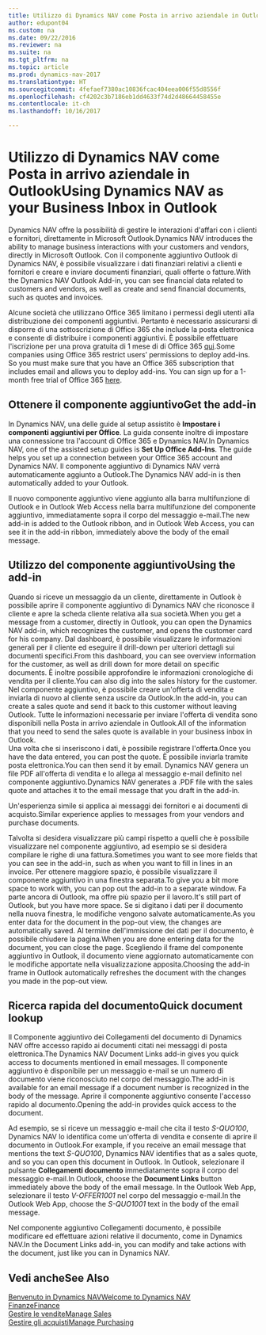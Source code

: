 ```yaml
---
title: Utilizzo di Dynamics NAV come Posta in arrivo aziendale in Outlook
author: edupont04
ms.custom: na
ms.date: 09/22/2016
ms.reviewer: na
ms.suite: na
ms.tgt_pltfrm: na
ms.topic: article
ms.prod: dynamics-nav-2017
ms.translationtype: HT
ms.sourcegitcommit: 4fefaef7380ac10836fcac404eea006f55d8556f
ms.openlocfilehash: cf4202c3b7186eb1dd4633f74d2d48664458455e
ms.contentlocale: it-ch
ms.lasthandoff: 10/16/2017

---
```


# <a name="using-dynamics-nav-as-your-business-inbox-in-outlook"></a><span data-ttu-id="48e49-102">Utilizzo di Dynamics NAV come Posta in arrivo aziendale in Outlook</span><span class="sxs-lookup"><span data-stu-id="48e49-102">Using Dynamics NAV as your Business Inbox in Outlook</span></span>
<span data-ttu-id="48e49-103">Dynamics NAV offre la possibilità di gestire le interazioni d'affari con i clienti e fornitori, direttamente in Microsoft Outlook.</span><span class="sxs-lookup"><span data-stu-id="48e49-103">Dynamics NAV introduces the ability to manage business interactions with your customers and vendors, directly in Microsoft Outlook.</span></span> <span data-ttu-id="48e49-104">Con il componente aggiuntivo Outlook di Dynamics NAV, è possibile visualizzare i dati finanziari relativi a clienti e fornitori e creare e inviare documenti finanziari, quali offerte o fatture.</span><span class="sxs-lookup"><span data-stu-id="48e49-104">With the Dynamics NAV Outlook Add-in, you can see financial data related to customers and vendors, as well as create and send financial documents, such as quotes and invoices.</span></span>  

<span data-ttu-id="48e49-105">Alcune società che utilizzano Office 365 limitano i permessi degli utenti alla distribuzione dei componenti aggiuntivi. Pertanto è necessario assicurarsi di disporre di una sottoscrizione di Office 365 che include la posta elettronica e consente di distribuire i componenti aggiuntivi. È possibile effettuare l'iscrizione per una prova gratuita di 1 mese di di Office 365 [qui](https://products.office.com/try).</span><span class="sxs-lookup"><span data-stu-id="48e49-105">Some companies using Office 365 restrict users’ permissions to deploy add-ins. So you must make sure that you have an Office 365 subscription that includes email and allows you to deploy add-ins. You can sign up for a 1-month free trial of Office 365 [here](https://products.office.com/try).</span></span>  

## <a name="get-the-add-in"></a><span data-ttu-id="48e49-106">Ottenere il componente aggiuntivo</span><span class="sxs-lookup"><span data-stu-id="48e49-106">Get the add-in</span></span>
<span data-ttu-id="48e49-107">In Dynamics NAV, una delle guide al setup assistito è **Impostare i componenti aggiuntivi per Office**. La guida consente inoltre di impostare una connessione tra l'account di Office 365 e Dynamics NAV.</span><span class="sxs-lookup"><span data-stu-id="48e49-107">In Dynamics NAV, one of the assisted setup guides is **Set Up Office Add-Ins**. The guide helps you  set up a connection between your Office 365 account and Dynamics NAV.</span></span> <span data-ttu-id="48e49-108">Il componente aggiuntivo di Dynamics NAV verrà automaticamente aggiunto a Outlook.</span><span class="sxs-lookup"><span data-stu-id="48e49-108">The Dynamics NAV add-in is then automatically added to your Outlook.</span></span>  

<span data-ttu-id="48e49-109">Il nuovo componente aggiuntivo viene aggiunto alla barra multifunzione di Outlook e in Outlook Web Access nella barra multifunzione del componente aggiuntivo, immediatamente sopra il corpo del messaggio e-mail.</span><span class="sxs-lookup"><span data-stu-id="48e49-109">The new add-in is added to the Outlook ribbon, and in Outlook Web Access, you can see it in the add-in ribbon, immediately above the body of the email message.</span></span>  

## <a name="using-the-add-in"></a><span data-ttu-id="48e49-110">Utilizzo del componente aggiuntivo</span><span class="sxs-lookup"><span data-stu-id="48e49-110">Using the add-in</span></span>
<span data-ttu-id="48e49-111">Quando si riceve un messaggio da un cliente, direttamente in Outlook è possibile aprire il componente aggiuntivo di Dynamics NAV che riconosce il cliente e apre la scheda cliente relativa alla sua società.</span><span class="sxs-lookup"><span data-stu-id="48e49-111">When you get a message from a customer, directly in Outlook, you can open the Dynamics NAV add-in, which recognizes the customer, and opens the customer card for his company.</span></span> <span data-ttu-id="48e49-112">Dal dashboard, è possibile visualizzare le informazioni generali per il cliente ed eseguire il drill-down per ulteriori dettagli sui documenti specifici.</span><span class="sxs-lookup"><span data-stu-id="48e49-112">From this dashboard, you can see overview information for the customer, as well as drill down for more detail on specific documents.</span></span> <span data-ttu-id="48e49-113">È inoltre possibile approfondire le informazioni cronologiche di vendita per il cliente.</span><span class="sxs-lookup"><span data-stu-id="48e49-113">You can also dig into the sales history for the customer.</span></span>
<span data-ttu-id="48e49-114">Nel componente aggiuntivo, è possibile creare un'offerta di vendita e inviarla di nuovo al cliente senza uscire da Outlook.</span><span class="sxs-lookup"><span data-stu-id="48e49-114">In the add-in, you can create a sales quote and send it back to this customer without leaving Outlook.</span></span> <span data-ttu-id="48e49-115">Tutte le informazioni necessarie per inviare l'offerta di vendita sono disponibili nella Posta in arrivo aziendale in Outlook.</span><span class="sxs-lookup"><span data-stu-id="48e49-115">All of the information that you need to send the sales quote is available in your business inbox in Outlook.</span></span>  
<span data-ttu-id="48e49-116">Una volta che si inseriscono i dati, è possibile registrare l'offerta.</span><span class="sxs-lookup"><span data-stu-id="48e49-116">Once you have the data entered, you can post the quote.</span></span> <span data-ttu-id="48e49-117">È possibile inviarla tramite posta elettronica.</span><span class="sxs-lookup"><span data-stu-id="48e49-117">You can then send it by email.</span></span> <span data-ttu-id="48e49-118">Dynamics NAV genera un file PDF all'offerta di vendita e lo allega al messaggio e-mail definito nel componente aggiuntivo.</span><span class="sxs-lookup"><span data-stu-id="48e49-118">Dynamics NAV generates a .PDF file with the sales quote and attaches it to the email message that you draft in the add-in.</span></span>  

<span data-ttu-id="48e49-119">Un'esperienza simile si applica ai messaggi dei fornitori e ai documenti di acquisto.</span><span class="sxs-lookup"><span data-stu-id="48e49-119">Similar experience applies to messages from your vendors and purchase documents.</span></span>  

<span data-ttu-id="48e49-120">Talvolta si desidera visualizzare più campi rispetto a quelli che è possibile visualizzare nel componente aggiuntivo, ad esempio se si desidera compilare le righe di una fattura.</span><span class="sxs-lookup"><span data-stu-id="48e49-120">Sometimes you want to see more fields that you can see in the add-in, such as when you want to fill in lines in an invoice.</span></span> <span data-ttu-id="48e49-121">Per ottenere maggiore spazio, è possibile visualizzare il componente aggiuntivo in una finestra separata.</span><span class="sxs-lookup"><span data-stu-id="48e49-121">To give you a bit more space to work with, you can pop out the add-in to a separate window.</span></span> <span data-ttu-id="48e49-122">Fa parte ancora di Outlook, ma offre più spazio per il lavoro.</span><span class="sxs-lookup"><span data-stu-id="48e49-122">It's still part of Outlook, but you have more space.</span></span> <span data-ttu-id="48e49-123">Se si digitano i dati per il documento nella nuova finestra, le modifiche vengono salvate automaticamente.</span><span class="sxs-lookup"><span data-stu-id="48e49-123">As you enter data for the document in the pop-out view, the changes are automatically saved.</span></span> <span data-ttu-id="48e49-124">Al termine dell'immissione dei dati per il documento, è possibile chiudere la pagina.</span><span class="sxs-lookup"><span data-stu-id="48e49-124">When you are done entering data for the document, you can close the page.</span></span> <span data-ttu-id="48e49-125">Scegliendo il frame del componente aggiuntivo in Outlook, il documento viene aggiornato automaticamente con le modifiche apportate nella visualizzazione apposita.</span><span class="sxs-lookup"><span data-stu-id="48e49-125">Choosing the add-in frame in Outlook automatically refreshes the document with the changes you made in the pop-out view.</span></span>  

## <a name="quick-document-lookup"></a><span data-ttu-id="48e49-126">Ricerca rapida del documento</span><span class="sxs-lookup"><span data-stu-id="48e49-126">Quick document lookup</span></span>
<span data-ttu-id="48e49-127">Il Componente aggiuntivo dei Collegamenti del documento di Dynamics NAV offre accesso rapido ai documenti citati nei messaggi di posta elettronica.</span><span class="sxs-lookup"><span data-stu-id="48e49-127">The Dynamics NAV Document Links add-in gives you quick access to documents mentioned in email messages.</span></span> <span data-ttu-id="48e49-128">Il componente aggiuntivo è disponibile per un messaggio e-mail se un numero di documento viene riconosciuto nel corpo del messaggio.</span><span class="sxs-lookup"><span data-stu-id="48e49-128">The add-in is available for an email message if a document number is recognized in the body of the message.</span></span> <span data-ttu-id="48e49-129">Aprire il componente aggiuntivo consente l'accesso rapido al documento.</span><span class="sxs-lookup"><span data-stu-id="48e49-129">Opening the add-in provides quick access to the document.</span></span>  

<span data-ttu-id="48e49-130">Ad esempio, se si riceve un messaggio e-mail che cita il testo *S-QUO100*, Dynamics NAV lo identifica come un'offerta di vendita e consente di aprire il documento in Outlook.</span><span class="sxs-lookup"><span data-stu-id="48e49-130">For example, if you receive an email message that mentions the text *S-QUO100*, Dynamics NAV identifies that as a sales quote, and so you can open this document in Outlook.</span></span> <span data-ttu-id="48e49-131">In Outlook, selezionare il pulsante **Collegamenti documento** immediatamente sopra il corpo del messaggio e-mail.</span><span class="sxs-lookup"><span data-stu-id="48e49-131">In Outlook, choose the **Document Links** button immediately above the body of the email message.</span></span> <span data-ttu-id="48e49-132">In the Outlook Web App, selezionare il testo *V-OFFER1001* nel corpo del messaggio e-mail.</span><span class="sxs-lookup"><span data-stu-id="48e49-132">In the Outlook Web App, choose the *S-QUO1001* text in the body of the email message.</span></span>  

<span data-ttu-id="48e49-133">Nel componente aggiuntivo Collegamenti documento, è possibile modificare ed effettuare azioni relative il documento, come in Dynamics NAV.</span><span class="sxs-lookup"><span data-stu-id="48e49-133">In the Document Links add-in, you can modify and take actions with the document, just like you can in Dynamics NAV.</span></span>

## <a name="see-also"></a><span data-ttu-id="48e49-134">Vedi anche</span><span class="sxs-lookup"><span data-stu-id="48e49-134">See Also</span></span>
[<span data-ttu-id="48e49-135">Benvenuto in Dynamics NAV</span><span class="sxs-lookup"><span data-stu-id="48e49-135">Welcome to Dynamics NAV</span></span>](across-get-started.md)  
[<span data-ttu-id="48e49-136">Finanze</span><span class="sxs-lookup"><span data-stu-id="48e49-136">Finance</span></span>](finance.md)  
[<span data-ttu-id="48e49-137">Gestire le vendite</span><span class="sxs-lookup"><span data-stu-id="48e49-137">Manage Sales</span></span>](sales-manage-sales.md)  
[<span data-ttu-id="48e49-138">Gestire gli acquisti</span><span class="sxs-lookup"><span data-stu-id="48e49-138">Manage Purchasing</span></span>](purchasing-manage-purchasing.md)  

